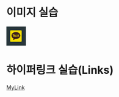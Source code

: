 # 이미지 실습
![yonsei logo](/images/kakao.PNG)


# 하이퍼링크 실습(Links)
[MyLink](https://www.naver.com "네이버")

